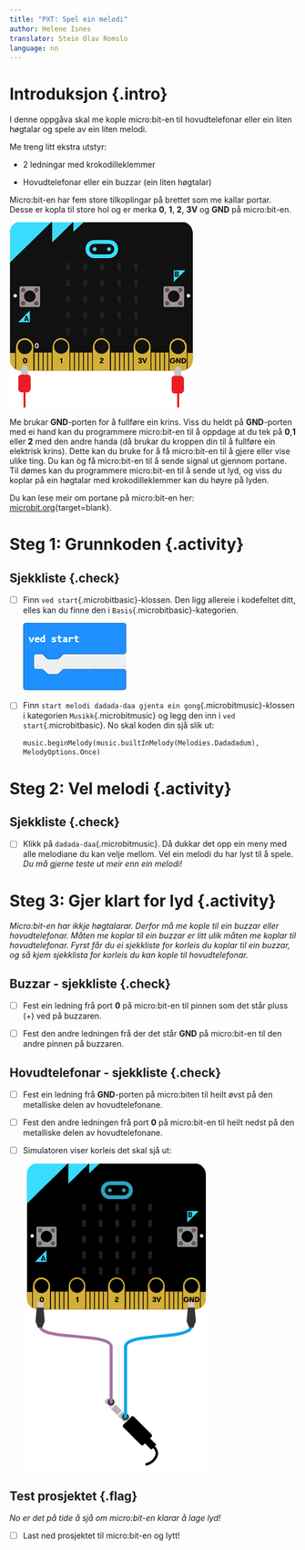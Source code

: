 ```yaml
---
title: "PXT: Spel ein melodi"
author: Helene Isnes
translator: Stein Olav Romslo
language: nn
---
```



# Introduksjon {.intro}

I denne oppgåva skal me kople micro:bit-en til hovudtelefonar eller ein liten
høgtalar og spele av ein liten melodi.

Me treng litt ekstra utstyr:

- 2 ledningar med krokodilleklemmer

- Hovudtelefonar eller ein buzzar (ein liten høgtalar)

Micro:bit-en har fem store tilkoplingar på brettet som me kallar portar. Desse
er kopla til store hol og er merka __0__, __1__, __2__, __3V__ og __GND__ på micro:bit-en.

![Bilete av ein micro:bit og påkopla krokodilleklemmer](kontakt.png)

Me brukar __GND__-porten for å fullføre ein krins. Viss du heldt på __GND__-porten
med ei hand kan du programmere micro:bit-en til å oppdage at du tek på __0__,__1__
eller __2__ med den andre handa (då brukar du kroppen din til å fullføre ein
elektrisk krins). Dette kan du bruke for å få micro:bit-en til å gjere eller
vise ulike ting. Du kan òg få micro:bit-en til å sende signal ut gjennom
portane. Til dømes kan du programmere micro:bit-en til å sende ut lyd, og viss
du koplar på ein høgtalar med krokodilleklemmer kan du høyre på lyden.

Du kan lese meir om portane på micro:bit-en her:
[microbit.org](https://microbit.org/no/guide/hardware/pins/){target=blank}.


# Steg 1: Grunnkoden {.activity}

## Sjekkliste {.check}

- [ ] Finn `ved start`{.microbitbasic}-klossen. Den ligg allereie i kodefeltet
  ditt, elles kan du finne den i `Basis`{.microbitbasic}-kategorien.

	![Bilete av `ved start`-klossen](ved_start.png)

- [ ] Finn `start melodi dadada-daa gjenta ein gong`{.microbitmusic}-klossen i
  kategorien `Musikk`{.microbitmusic} og legg den inn i `ved start`{.microbitbasic}.
  No skal koden din sjå slik ut:

  ```microbit
  music.beginMelody(music.builtInMelody(Melodies.Dadadadum), MelodyOptions.Once)
  ```


# Steg 2: Vel melodi {.activity}

## Sjekkliste {.check}

- [ ] Klikk på `dadada-daa`{.microbitmusic}. Då dukkar det opp ein meny med alle
  melodiane du kan velje mellom. Vel ein melodi du har lyst til å spele.
  *Du må gjerne teste ut meir enn ein melodi!*


# Steg 3: Gjer klart for lyd {.activity}

*Micro:bit-en har ikkje høgtalarar. Derfor må me kople til ein buzzar eller
 hovudtelefonar. Måten me koplar til ein buzzar er litt ulik måten me koplar til
 hovudtelefonar. Fyrst får du ei sjekkliste for korleis du koplar til ein
 buzzar, og så kjem sjekklista for korleis du kan kople til hovudtelefonar.*

## Buzzar - sjekkliste {.check}

- [ ] Fest ein ledning frå port __0__ på micro:bit-en til pinnen som det står
  pluss (+) ved på buzzaren.

- [ ] Fest den andre ledningen frå der det står __GND__ på micro:bit-en til den
  andre pinnen på buzzaren.

## Hovudtelefonar - sjekkliste {.check}

- [ ] Fest ein ledning frå __GND__-porten på micro:biten til heilt øvst på den
  metalliske delen av hovudtelefonane.

- [ ] Fest den andre ledningen frå port __0__ på micro:bit-en til heilt nedst på
  den metalliske delen av hovudtelefonane.

- [ ] Simulatoren viser korleis det skal sjå ut:

	![Bilete av korleis ein koplar til hovudtelefonar](tilkobling_lyd.png)

## Test prosjektet {.flag}

*No er det på tide å sjå om micro:bit-en klarar å lage lyd!*

- [ ] Last ned prosjektet til micro:bit-en og lytt!
